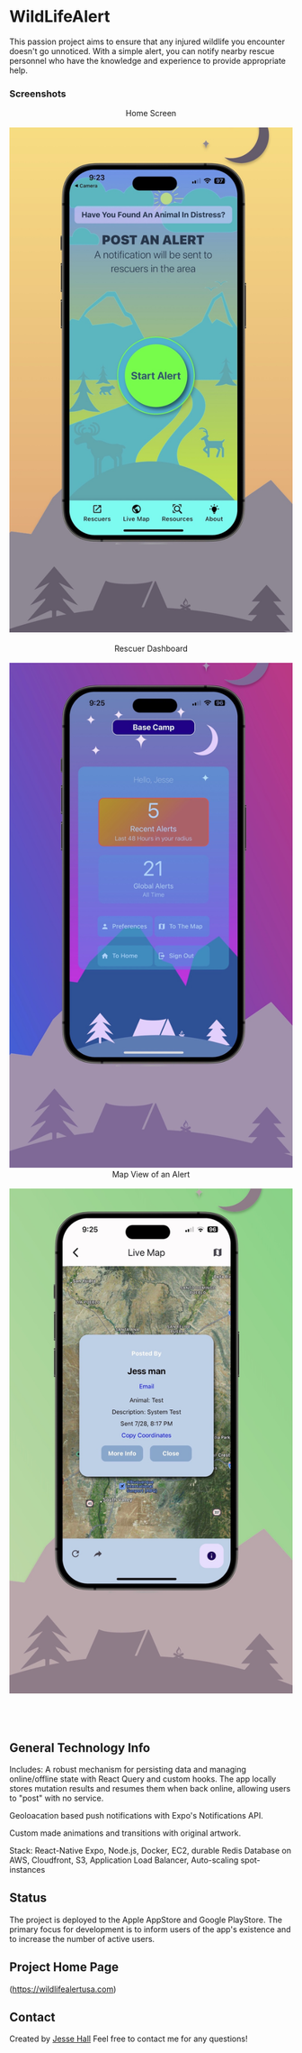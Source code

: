 # WildLifeAlert

This passion project aims to ensure that any injured wildlife you encounter doesn't go unnoticed. With a simple alert, you can notify nearby rescue personnel who have the knowledge and experience to provide appropriate help.

### Screenshots

<div align="center">Home Screen </div>
<br/>
<div align="center">
<kbd>
<img src="./capture.jpeg">
</kbd>
</div>
<br />
<div align="center">Rescuer Dashboard</div>
<br/>
<div align="center">
<kbd>
<img src="./capture2.jpeg">
</kbd>
<br />
<div align="center">Map View of an Alert</div>
<br/>
<div align="center">
<kbd>
<img src="./capture3.jpeg">
</kbd>
</div>
<br/>
<br/>
<br/>
</div>

## General Technology Info

Includes:
A robust mechanism for persisting data and managing online/offline state with React Query and custom hooks. The app locally stores mutation results and resumes them when back online, allowing users to "post" with no service.

Geoloacation based push notifications with Expo's Notifications API.

Custom made animations and transitions with original artwork.

Stack: React-Native Expo, Node.js, Docker, EC2, durable Redis Database on AWS, Cloudfront, S3, Application Load Balancer, Auto-scaling spot-instances

## Status

The project is deployed to the Apple AppStore and Google PlayStore. The primary focus for development is to inform users of the app's existence and to increase the number of active users.

## Project Home Page

(https://wildlifealertusa.com)

## Contact

Created by [Jesse Hall](https://www.linkedin.com/in/jessehall/)
Feel free to contact me for any questions!
